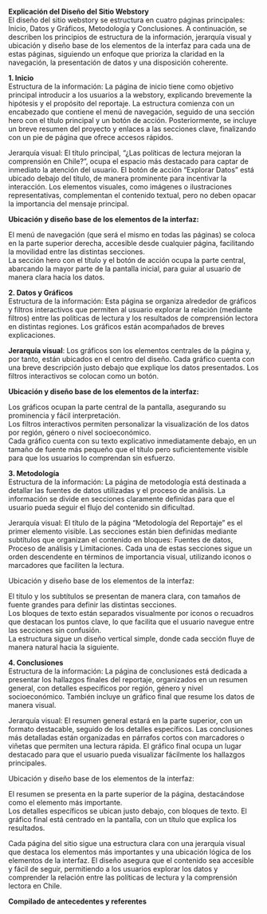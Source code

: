 **Explicación del Diseño del Sitio Webstory**  
El diseño del sitio webstory se estructura en cuatro páginas principales: Inicio, Datos y Gráficos, Metodología y Conclusiones. A continuación, se describen los principios de estructura de la información, jerarquía visual y ubicación y diseño base de los elementos de la interfaz para cada una de estas páginas, siguiendo un enfoque que prioriza la claridad en la navegación, la presentación de datos y una disposición coherente.

**1\. Inicio**  
Estructura de la información: La página de inicio tiene como objetivo principal introducir a los usuarios a la webstory, explicando brevemente la hipótesis y el propósito del reportaje. La estructura comienza con un encabezado que contiene el menú de navegación, seguido de una sección hero con el título principal y un botón de acción. Posteriormente, se incluye un breve resumen del proyecto y enlaces a las secciones clave, finalizando con un pie de página que ofrece accesos rápidos.

Jerarquía visual: El título principal, “¿Las políticas de lectura mejoran la comprensión en Chile?”, ocupa el espacio más destacado para captar de inmediato la atención del usuario. El botón de acción “Explorar Datos” está ubicado debajo del título, de manera prominente para incentivar la interacción. Los elementos visuales, como imágenes o ilustraciones representativas, complementan el contenido textual, pero no deben opacar la importancia del mensaje principal.

**Ubicación y diseño base de los elementos de la interfaz:**

El menú de navegación (que será el mismo en todas las páginas) se coloca en la parte superior derecha, accesible desde cualquier página, facilitando la movilidad entre las distintas secciones.  
La sección hero con el título y el botón de acción ocupa la parte central, abarcando la mayor parte de la pantalla inicial, para guiar al usuario de manera clara hacia los datos.

**2\. Datos y Gráficos**  
Estructura de la información: Esta página se organiza alrededor de gráficos y filtros interactivos que permiten al usuario explorar la relación (mediante filtros) entre las políticas de lectura y los resultados de comprensión lectora en distintas regiones. Los gráficos están acompañados de breves explicaciones. 

**Jerarquía visual**: Los gráficos son los elementos centrales de la página y, por tanto, están ubicados en el centro del diseño. Cada gráfico cuenta con una breve descripción justo debajo que explique los datos presentados. Los filtros interactivos se colocan como un botón. 

**Ubicación y diseño base de los elementos de la interfaz:**

Los gráficos ocupan la parte central de la pantalla, asegurando su prominencia y fácil interpretación.  
Los filtros interactivos permiten personalizar la visualización de los datos por región, género o nivel socioeconómico.  
Cada gráfico cuenta con su texto explicativo inmediatamente debajo, en un tamaño de fuente más pequeño que el título pero suficientemente visible para que los usuarios lo comprendan sin esfuerzo.

**3\. Metodología**  
Estructura de la información: La página de metodología está destinada a detallar las fuentes de datos utilizadas y el proceso de análisis. La información se divide en secciones claramente definidas para que el usuario pueda seguir el flujo del contenido sin dificultad.

Jerarquía visual: El título de la página “Metodología del Reportaje” es el primer elemento visible. Las secciones están bien definidas mediante subtítulos que organizan el contenido en bloques: Fuentes de datos, Proceso de análisis y Limitaciones. Cada una de estas secciones sigue un orden descendente en términos de importancia visual, utilizando iconos o marcadores que faciliten la lectura.

Ubicación y diseño base de los elementos de la interfaz:

El título y los subtítulos se presentan de manera clara, con tamaños de fuente grandes para definir las distintas secciones.  
Los bloques de texto están separados visualmente por iconos o recuadros que destacan los puntos clave, lo que facilita que el usuario navegue entre las secciones sin confusión.  
La estructura sigue un diseño vertical simple, donde cada sección fluye de manera natural hacia la siguiente.

**4\. Conclusiones**  
Estructura de la información: La página de conclusiones está dedicada a presentar los hallazgos finales del reportaje, organizados en un resumen general, con detalles específicos por región, género y nivel socioeconómico. También incluye un gráfico final que resume los datos de manera visual.

Jerarquía visual: El resumen general estará en la parte superior, con un formato destacable, seguido de los detalles específicos. Las conclusiones más detalladas están organizadas en párrafos cortos con marcadores o viñetas que permiten una lectura rápida. El gráfico final ocupa un lugar destacado para que el usuario pueda visualizar fácilmente los hallazgos principales.

Ubicación y diseño base de los elementos de la interfaz:

El resumen se presenta en la parte superior de la página, destacándose como el elemento más importante.  
Los detalles específicos se ubican justo debajo, con bloques de texto. El gráfico final está centrado en la pantalla, con un título que explica los resultados.

Cada página del sitio sigue una estructura clara con una jerarquía visual que destaca los elementos más importantes y una ubicación lógica de los elementos de la interfaz. El diseño asegura que el contenido sea accesible y fácil de seguir, permitiendo a los usuarios explorar los datos y comprender la relación entre las políticas de lectura y la comprensión lectora en Chile.

**Compilado de antecedentes y referentes**

